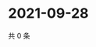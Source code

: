 # 2021-09-28

共 0 条

<!-- BEGIN WEIBO -->
<!-- 最后更新时间 Tue Sep 28 2021 14:16:42 GMT+0800 (China Standard Time) -->

<!-- END WEIBO -->
